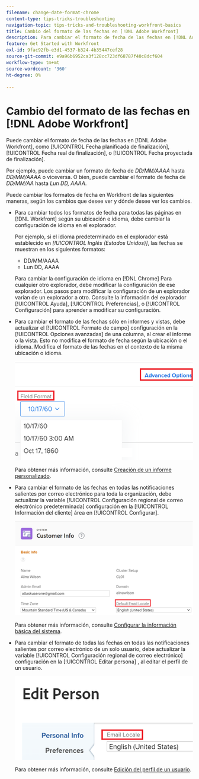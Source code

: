 ```yaml
---
filename: change-date-format-chrome
content-type: tips-tricks-troubleshooting
navigation-topic: tips-tricks-and-troubleshooting-workfront-basics
title: Cambio del formato de las fechas en [!DNL Adobe Workfront]
description: Para cambiar el formato de fecha de las fechas en [!DNL Adobe Workfront] debe cambiar la configuración de idioma en el explorador.
feature: Get Started with Workfront
exl-id: 9fac92fb-e3d1-4537-b324-4b35447cef28
source-git-commit: e9a96b6952ca3f128cc723df68787f40c8dcf604
workflow-type: tm+mt
source-wordcount: '360'
ht-degree: 0%

---
```


# Cambio del formato de las fechas en [!DNL Adobe Workfront]

<!--this article used to be called "Change the date format in Adobe Workfront when using Chrome". The team decieded to make it more generic and hide the steps. Also see drafted content below-->

Puede cambiar el formato de fecha de las fechas en [!DNL Adobe Workfront], como [!UICONTROL Fecha planificada de finalización], [!UICONTROL Fecha real de finalización], o [!UICONTROL Fecha proyectada de finalización].

Por ejemplo, puede cambiar un formato de fecha de _DD/MM/AAAA_ hasta _DD/MM/AAAA_ o viceversa.
O bien, puede cambiar el formato de fecha de _DD/MM/AA_ hasta _Lun DD, AAAA_.

Puede cambiar los formatos de fecha en Workfront de las siguientes maneras, según los cambios que desee ver y dónde desee ver los cambios.

* Para cambiar todos los formatos de fecha para todas las páginas en [!DNL Workfront] según su ubicación e idioma, debe cambiar la configuración de idioma en el explorador.

  Por ejemplo, si el idioma predeterminado en el explorador está establecido en *[!UICONTROL Inglés (Estados Unidos)]*, las fechas se muestran en los siguientes formatos:

   * DD/MM/AAAA
   * Lun DD, AAAA

  Para cambiar la configuración de idioma en [!DNL Chrome] Para cualquier otro explorador, debe modificar la configuración de ese explorador. Los pasos para modificar la configuración de un explorador varían de un explorador a otro. Consulte la información del explorador [!UICONTROL Ayuda], [!UICONTROL Preferencias], o [!UICONTROL Configuración] para aprender a modificar su configuración.

* Para cambiar el formato de las fechas sólo en informes y vistas, debe actualizar el [!UICONTROL Formato de campo] configuración en la [!UICONTROL Opciones avanzadas] de una columna, al crear el informe o la vista. Esto no modifica el formato de fecha según la ubicación o el idioma. Modifica el formato de las fechas en el contexto de la misma ubicación o idioma.

  ![](assets/field-format-in-advanced-options-of-a-view-highlighted.png)

  Para obtener más información, consulte [Creación de un informe personalizado](../../reports-and-dashboards/reports/creating-and-managing-reports/create-custom-report.md).

* Para cambiar el formato de las fechas en todas las notificaciones salientes por correo electrónico para toda la organización, debe actualizar la variable [!UICONTROL Configuración regional de correo electrónico predeterminada] configuración en la [!UICONTROL Información del cliente] área en [!UICONTROL Configurar].

  ![](assets/default-email-locale-field.png)

  Para obtener más información, consulte [Configurar la información básica del sistema](../../administration-and-setup/get-started-wf-administration/configure-basic-info.md).

* Para cambiar el formato de todas las fechas en todas las notificaciones salientes por correo electrónico de un solo usuario, debe actualizar la variable [!UICONTROL Configuración regional de correo electrónico] configuración en la [!UICONTROL Editar persona] , al editar el perfil de un usuario.

  ![](assets/email-locale-for-user-profile-highlighted.png)

  Para obtener más información, consulte [Edición del perfil de un usuario](../../administration-and-setup/add-users/create-and-manage-users/edit-a-users-profile.md).

<!--drafted because we should not document steps for a third-party application

To change your language settings in Chrome:

1. Click the 3-dots in the top right corner of your Chrome interface, then click **Settings**.
1. On the left area of the Settings page, expand **Advanced**, then click **Languages**.  
   Or  
   Search for *language*&nbsp;at the top of the Settings page, then click **Languages**.

1. In the **Language** list, locate the language and region that use your preferred date format.

   **Example:** If you speak English and you want the date format to be MM/DD/YYYY, you would select **English (United States)**. If you speak English and you want the date format to be DD/MM/YYY, you would select **English (United Kingdom)**.

1. (Conditional) If the language and region you want to use are not visible in the list, click **Add languages** to add it to the list.
1. Click the 3-dot menu next to the language and region you want to use, then click **Move to the top**.
1. Return to the Workfront interface, then refresh the page.  
   The date format is now updated in projects and other areas of Workfront that use MM/DD/YYYY or DD/MM/YYYY format when displaying dates.

   -->
